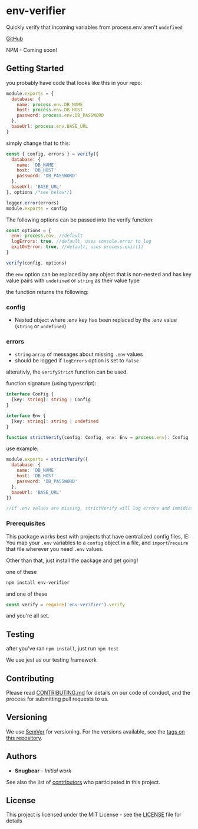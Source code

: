 # env-verifier

Quickly verify that incoming variables from process.env aren't `undefined`

[GitHub](https://github.com/ps-dev/env-verifier)

NPM - Coming soon!

## Getting Started

you probably have code that looks like this in your repo:

```javascript
module.exports = {
  database: {
    name: process.env.DB_NAME
    host: process.env.DB_HOST
    password: process.env.DB_PASSWORD
  },
  baseUrl: process.env.BASE_URL
}
```

simply change that to this:

```javascript
const { config, errors } = verify({
  database: {
    name: 'DB_NAME'
    host: 'DB_HOST'
    password: 'DB_PASSWORD'
  },
  baseUrl: 'BASE_URL'
}, options /*see below*/)

logger.error(errors)
module.exports = config
```

The following options can be passed into the verify function:

```javascript
const options = {
  env: process.env, //default
  logErrors: true, //default, uses console.error to log
  exitOnError: true, //default, uses process.exit(1)
}

verify(config, options)
```

the `env` option can be replaced by any object that is non-nested and has key value pairs with `undefined` or `string` as their value type

the function returns the following:

### config

- Nested object where .env key has been replaced by the .env value (`string` or `undefined`)

### errors

- `string` `array` of messages about missing `.env` values
- should be logged if `logErrors` option is set to `false`

alterativly, the `verifyStrict` function can be used.

function signature (using typescript):

```typescript
interface Config {
  [key: string]: string | Config
}

interface Env {
  [key: string]: string | undefined
}

function strictVerify(config: Config, env: Env = process.env): Config
```

use example:

```javascript
module.exports = strictVerify({
  database: {
    name: 'DB_NAME'
    host: 'DB_HOST'
    password: 'DB_PASSWORD'
  },
  baseUrl: 'BASE_URL'
})

//if .env values are missing, strictVerify will log errors and immidiately exit
```

### Prerequisites

This package works best with projects that have centralized config files, IE: You map your `.env` variables to a `config` object in a file, and `import`/`require` that file wherever you need `.env` values.

Other than that, just install the package and get going!

one of these

```bash
npm install env-verifier
```

and one of these

```javascript
const verify = require('env-verifier').verify
```

and you're all set.

## Testing

after you've ran `npm install`, just run `npm test`

We use jest as our testing framework

## Contributing

Please read [CONTRIBUTING.md](CONSTRIBUTING.md) for details on our code of conduct, and the process for submitting pull requests to us.

## Versioning

We use [SemVer](http://semver.org/) for versioning. For the versions available, see the [tags on this repository](https://github.com/your/project/tags).

## Authors

- **Snugbear** - *Initial work*

See also the list of [contributors](https://github.com/ps-dev/env-verifier/contributors) who participated in this project.

## License

This project is licensed under the MIT License - see the [LICENSE](LICENSE) file for details
